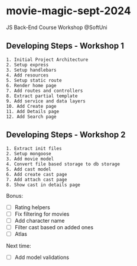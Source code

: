# movie-magic-sept-2024
JS Back-End Course Workshop @SoftUni

## Developing Steps - Workshop 1
    1. Initial Project Architecture
    2. Setup express
    3. Setup handlebars
    4. Add resources
    5. Setup static route
    6. Render home page
    7. Add routes and controllers
    8. Extract partial template
    9. Add service and data layers 
    10. Add Create page
    11. Add Details page
    12. Add Search page

## Developing Steps - Workshop 2
    1. Extract init files
    2. Setup mongoose
    3. Add movie model
    4. Convert file based storage to db storage
    5. Add cast model
    6. Add create cast page
    7. Add attach cast page
    8. Show cast in details page

Bonus:
 - [ ] Rating helpers
 - [ ] Fix filtering for movies
 - [ ] Add character name
 - [ ] Filter cast based on added ones
 - [ ] Atlas

 Next time:
  - [ ] Add model validations